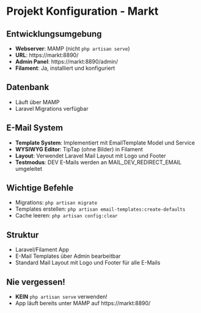 # Projekt Konfiguration - Markt

## Entwicklungsumgebung

-   **Webserver**: MAMP (nicht `php artisan serve`)
-   **URL**: https://markt:8890/
-   **Admin Panel**: https://markt:8890/admin/
-   **Filament**: Ja, installiert und konfiguriert

## Datenbank

-   Läuft über MAMP
-   Laravel Migrations verfügbar

## E-Mail System

-   **Template System**: Implementiert mit EmailTemplate Model und Service
-   **WYSIWYG Editor**: TipTap (ohne Bilder) in Filament
-   **Layout**: Verwendet Laravel Mail Layout mit Logo und Footer
-   **Testmodus**: DEV E-Mails werden an MAIL_DEV_REDIRECT_EMAIL umgeleitet

## Wichtige Befehle

-   Migrations: `php artisan migrate`
-   Templates erstellen: `php artisan email-templates:create-defaults`
-   Cache leeren: `php artisan config:clear`

## Struktur

-   Laravel/Filament App
-   E-Mail Templates über Admin bearbeitbar
-   Standard Mail Layout mit Logo und Footer für alle E-Mails

## Nie vergessen!

-   **KEIN** `php artisan serve` verwenden!
-   App läuft bereits unter MAMP auf https://markt:8890/
